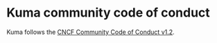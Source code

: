 # Kuma community code of conduct

Kuma follows the [CNCF Community Code of Conduct v1.2](https://github.com/cncf/foundation/blob/main/code-of-conduct.md).
